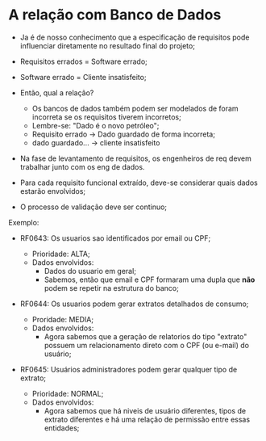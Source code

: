 # A relação com Banco de Dados

- Ja é de nosso conhecimento que a especificação de requisitos pode influenciar diretamente no resultado final do projeto;
- Requisitos errados = Software errado;
- Software errado = Cliente insatisfeito;  

- Então, qual a relação?
    - Os bancos de dados também podem ser modelados de foram incorreta se os requisitos tiverem incorretos;
    - Lembre-se: "Dado é o novo petróleo";
    - Requisito errado -> Dado guardado de forma incorreta;
    - dado guardado... -> cliente insatisfeito

- Na fase de levantamento de requisitos, os engenheiros de req devem trabalhar junto com os eng de dados.
- Para cada requisito funcional extraído, deve-se considerar quais dados estarão envolvidos;
- O processo de validação deve ser continuo;

Exemplo: 

- RF0643: Os usuarios sao identificados por email ou CPF;
    - Prioridade: ALTA;
    - Dados envolvidos:
        - Dados do usuario em geral;
        - Sabemos, então que email e CPF formaram uma dupla que **não** podem se repetir na estrutura do banco;

- RF0644: Os usuarios podem gerar extratos detalhados de consumo;
    - Proridade: MEDIA;
    - Dados envolvidos:
        - Agora sabemos que a geração de relatorios do tipo "extrato" possuem um relacionamento direto com o CPF (ou e-mail) do usuário;

- RF0645: Usuários administradores podem gerar qualquer tipo de extrato;
    - Prioridade: NORMAL;
    - Dados envolvidos:
        - Agora sabemos que há niveis de usuário diferentes, tipos de extrato diferentes e há uma relação de permissão entre essas entidades;